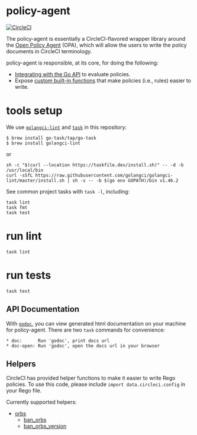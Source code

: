 # policy-agent

[![CircleCI](https://circleci.com/gh/CircleCI-Public/circle-policy-agent/tree/main.svg?style=svg&circle-token=2b2f376a5a6ed8e77fa543586116a5879285986c)](https://circleci.com/gh/CircleCI-Public/circle-policy-agent/tree/main)

The policy-agent is essentially a CircleCI-flavored wrapper library around the [Open Policy Agent](https://github.com/open-policy-agent/opa) (OPA), which will allow the users to write the policy documents in CircleCI terminology.

policy-agent is responsible, at its core, for doing the following:

- [Integrating with the Go API](https://www.openpolicyagent.org/docs/latest/integration/#integrating-with-the-go-api) to evaluate policies.
- Expose [custom built-in functions](https://www.openpolicyagent.org/docs/latest/extensions/#custom-built-in-functions-in-go) that make policies (i.e., rules) easier to write.

# tools setup

We use [`golangci-lint`](https://github.com/golangci/golangci-lint) and [`task`](https://taskfile.dev/#/) in this repository:

```
$ brew install go-task/tap/go-task
$ brew install golangci-lint
```

or

```
sh -c "$(curl --location https://taskfile.dev/install.sh)" -- -d -b /usr/local/bin
curl -sSfL https://raw.githubusercontent.com/golangci/golangci-lint/master/install.sh | sh -s -- -b $(go env GOPATH)/bin v1.46.2
```

See common project tasks with `task -l`, including:

```
task lint
task fmt
task test
```

# run lint

```
task lint
```

# run tests

```
task test
```

## API Documentation

With [`godoc`](https://pkg.go.dev/golang.org/x/tools/cmd/godoc), you can view generated html
documentation on your machine for policy-agent. There are two `task` commands for convenience:

```
* doc: 		Run 'godoc', print docs url
* doc-open: Run 'godoc', open the docs url in your browser
```

## Helpers

CircleCI has provided helper functions to make it easier to write Rego policies. To use
this code, please include `import data.circleci.config` in your Rego file.

Currently supported helpers:

- [orbs](./internal/helpers/docs/orbs.MD#orbs)
  - [ban_orbs](./internal/helpers/docs/orbs.MD#ban_orbs)
  - [ban_orbs_version](./internal/helpers/docs/orbs.MD#ban_orbs_version)
